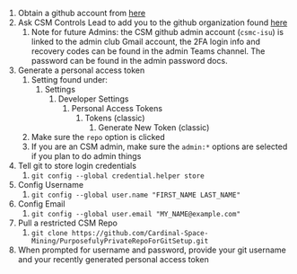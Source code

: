 1. Obtain a github account from [here](https://www.github.com)
2. Ask CSM Controls Lead to add you to the github organization found [here](https://github.com/Cardinal-Space-Mining)
	1. Note for future Admins: the CSM github admin account (`csmc-isu`) is linked to the admin club Gmail account, the 2FA login info and recovery codes can be found in the admin Teams channel. The password can be found in the admin password docs. 
3. Generate a personal access token
	1. Setting found under:
		1. Settings
			1. Developer Settings
				1. Personal Access Tokens
					1. Tokens (classic)
						1. Generate New Token (classic)
	2. Make sure the `repo` option is clicked
	3. If you are an CSM admin, make sure the `admin:*` options are selected if you plan to do admin things
4. Tell git to store login credentials
	1. ````git config --global credential.helper store````
5. Config Username
	1. `git config --global user.name "FIRST_NAME LAST_NAME"`
6. Config Email
	1. `git config --global user.email "MY_NAME@example.com"`
7. Pull a restricted CSM Repo
	1. `git clone https://github.com/Cardinal-Space-Mining/PurposefulyPrivateRepoForGitSetup.git`
8. When prompted for username and password, provide your git username and your recently generated personal access token